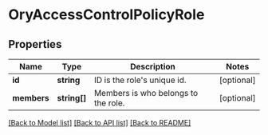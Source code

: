 # OryAccessControlPolicyRole

## Properties
Name | Type | Description | Notes
------------ | ------------- | ------------- | -------------
**id** | **string** | ID is the role&#39;s unique id. | [optional] 
**members** | **string[]** | Members is who belongs to the role. | [optional] 

[[Back to Model list]](../README.md#documentation-for-models) [[Back to API list]](../README.md#documentation-for-api-endpoints) [[Back to README]](../README.md)


